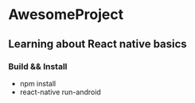 # AwesomeProject

## Learning about React native basics


### Build && Install
* npm install
* react-native run-android
